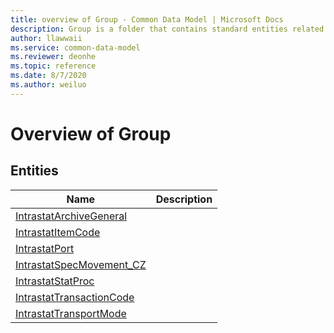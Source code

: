 ```yaml
---
title: overview of Group - Common Data Model | Microsoft Docs
description: Group is a folder that contains standard entities related to the Common Data Model.
author: llawwaii
ms.service: common-data-model
ms.reviewer: deonhe
ms.topic: reference
ms.date: 8/7/2020
ms.author: weiluo
---
```


# Overview of Group


## Entities

|Name|Description|
|---|---|
|[IntrastatArchiveGeneral](IntrastatArchiveGeneral.md)||
|[IntrastatItemCode](IntrastatItemCode.md)||
|[IntrastatPort](IntrastatPort.md)||
|[IntrastatSpecMovement_CZ](IntrastatSpecMovement_CZ.md)||
|[IntrastatStatProc](IntrastatStatProc.md)||
|[IntrastatTransactionCode](IntrastatTransactionCode.md)||
|[IntrastatTransportMode](IntrastatTransportMode.md)||
